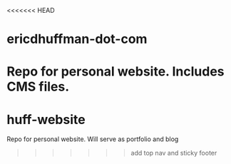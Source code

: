 <<<<<<< HEAD
# ericdhuffman-dot-com
Repo for personal website. Includes CMS files.
=======
# huff-website

Repo for personal website. Will serve as portfolio and blog
>>>>>>> add top nav and sticky footer
